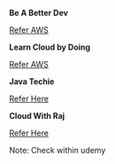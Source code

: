 
__Be A Better Dev__

[Refer AWS](https://www.youtube.com/@BeABetterDev/playlists)

__Learn Cloud by Doing__

[Refer AWS](https://www.youtube.com/@learncloudbydoing/playlists)

__Java Techie__

[Refer Here](https://www.youtube.com/@Javatechie/playlists)

__Cloud With Raj__

[Refer Here](https://www.youtube.com/@cloudwithraj/playlists)

Note: Check within udemy